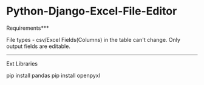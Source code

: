# Python-Django-Excel-File-Editor
Requirements***

File types - csv/Excel
Fields(Columns) in the table can't change.
Only output fields are editable.


----------------------------
Ext Libraries


pip install pandas
pip install openpyxl
